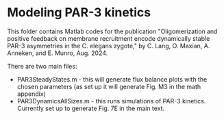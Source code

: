 # Modeling PAR-3 kinetics

This folder contains Matlab codes for the publication
"Oligomerization and positive feedback on membrane recruitment encode dynamically stable PAR-3 asymmetries in the C. elegans zygote," 
by C. Lang, O. Maxian, A. Anneken, and E. Munro, Aug. 2024.

There are two main files:
* PAR3SteadyStates.m - this will generate flux balance plots with the chosen parameters (as set up it will generate Fig. M3 in the math appendix)
* PAR3DynamicsAllSizes.m - this runs simulations of PAR-3 kinetics. Currently set up to generate Fig. 7E in the main text.
